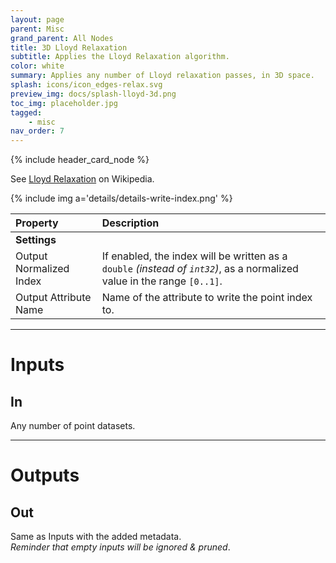 ```yaml
---
layout: page
parent: Misc
grand_parent: All Nodes
title: 3D Lloyd Relaxation
subtitle: Applies the Lloyd Relaxation algorithm.
color: white
summary: Applies any number of Lloyd relaxation passes, in 3D space.
splash: icons/icon_edges-relax.svg
preview_img: docs/splash-lloyd-3d.png
toc_img: placeholder.jpg
tagged: 
    - misc
nav_order: 7
---
```


{% include header_card_node %}

See [Lloyd Relaxation](https://en.wikipedia.org/wiki/Lloyd%27s_algorithm) on Wikipedia.

{% include img a='details/details-write-index.png' %} 

| Property       | Description          |
|:-------------|:------------------|
|**Settings**||
| Output Normalized Index           | If enabled, the index will be written as a `double` *(instead of `int32`)*, as a normalized value in the range `[0..1]`.  |
| Output Attribute Name           | Name of the attribute to write the point index to. |

---
# Inputs
## In
Any number of point datasets.

---
# Outputs
## Out
Same as Inputs with the added metadata.  
*Reminder that empty inputs will be ignored & pruned*.